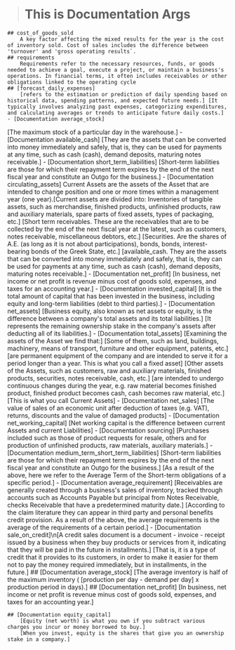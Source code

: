># This is Documentation Args 


    ## cost_of_goods_sold
        A key factor affecting the mixed results for the year is the cost of inventory sold. Cost of sales includes the difference between 'turnover' and 'gross operating results`.
    ## requirements
        Requirements refer to the necessary resources, funds, or goods needed to achieve a goal, execute a project, or maintain a business's operations. In financial terms, it often includes receivables or other obligations linked to the operating cycle
    ## [forecast_daily_expenses]
        [refers to the estimation or prediction of daily spending based on historical data, spending patterns, and expected future needs.] [It typically involves analyzing past expenses, categorizing expenditures, and calculating averages or trends to anticipate future daily costs.]
    - [Documentation average_stock]
[The maximum stock of a particular day in the warehouse.]
    - [Documentation available_cash]
[They are the assets that can be converted into money immediately and safely, that is, they can be used for payments at any time, such as cash (cash), demand deposits, maturing notes receivable.]
    - [Documentation short_term_liabilities]
[Short-term liabilities are those for which their repayment term expires by the end of the next fiscal year and constitute an Outgo for the business.]
    - [Documentation circulating_assets]
Current Assets are the assets of the Asset that are intended to change position and one or more times within a management year (one year).[Current assets are divided into: Inventories of tangible assets, such as merchandise, finished products, unfinished products, raw and auxiliary materials, spare parts of fixed assets, types of packaging, etc.] [Short term receivables. These are the receivables that are to be collected by the end of the next fiscal year at the latest, such as customers, notes receivable, miscellaneous debtors, etc.]
[Securities. Are the shares of A.E. (as long as it is not about participations), bonds, bonds, interest-bearing bonds of the Greek State, etc.] [available_cash. They are the assets that can be converted into money immediately and safely, that is, they can be used for payments at any time, such as cash (cash), demand deposits, maturing notes receivable.]
    - [Documentation net_profit]
[In business, net income or net profit is revenue minus cost of goods sold, expenses, and taxes for an accounting year.]
    - [Documentation invested_capital]
[It is the total amount of capital that has been invested in the business, including equity and long-term liabilities (debt to third parties).]
    - [Documentation net_assets]
[Business equity, also known as net assets or equity, is the difference between a company's total assets and its total liabilities.]
[It represents the remaining ownership stake in the company's assets after deducting all of its liabilities.]
    - [Documentation total_assets]
[Examining the assets of the Asset we find that:]
[Some of them, such as land, buildings, machinery, means of transport, furniture and other equipment, patents, etc.]
[are permanent equipment of the company and are intended to serve it for a period longer than a year. This is what you call a fixed asset]
[Other assets of the Assets, such as customers, raw and auxiliary materials, finished products, securities, notes receivable, cash, etc.]
[are intended to undergo continuous changes during the year, e.g. raw material becomes finished product, finished product becomes cash, cash becomes raw material, etc.]
[This is what you call Current Assets]
    - [Documentation net_sales]
[The value of sales of an economic unit after deduction of taxes (e.g. VAT), returns, discounts and the value of damaged products]
    - [Documentation net_working_capital]
[Net working capital is the difference between current Assets and current Liabilities]
    - [Documentation sourcing]
[Purchases included such as those of product requests for resale, others and for production of unfinished products, raw materials, auxiliary materials.]
    - [Documentation medium_term_short_term_liabilities]
[Short-term liabilities are those for which their repayment term expires by the end of the next fiscal year and constitute an Outgo for the business.]
[As a result of the above, here we refer to the Average Term of the Short-term obligations of a specific period.]
    - [Documentation average_requirement]
[Receivables are generally created through a business's sales of inventory, tracked through accounts such as Accounts Payable but principal from Notes Receivable, checks Receivable that have a predetermined maturity date.]
[According to the claim literature they can appear in third party and personal benefits credit provision. As a result of the above, the average requirements is the average of the requirements of a certain period.]
    - [Documentation sale_on_credit]\n[A credit sales document is a document - invoice - receipt issued by a business when they buy products or services from it, indicating that they will be paid in the future in installments.]
[That is, it is a type of credit that it provides to its customers, in order to make it easier for them not to pay the money required immediately, but in installments, in the future.]
    ## [Documentation average_stock]
[The average inventory is half of the maximum inventory ( [production per day - demand per day] x production period in days).]
    ## [Documentation net_profit]
        [In business, net income or net profit is revenue minus cost of goods sold, expenses, and taxes for an accounting year.]

    ## [Documentation equity_capital]
        [Equity (net worth) is what you own if you subtract various charges you incur or money borrowed to buy.]
        [When you invest, equity is the shares that give you an ownership stake in a company.]
